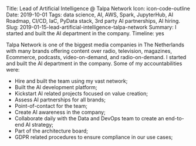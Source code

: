 Title: Lead of Artificial Intelligence @ Talpa Network
Icon: icon-code-outline
Date: 2019-10-01
Tags: data science, AI, AWS, Spark, JupyterHub, AI Roadmap, CI/CD, IaC, PyData stack, 3rd party AI partnerships, AI hiring.
Slug: 2019-01-15-lead-artificial-intelligence-talpa-network
Summary: I started and built the AI department in the company.
Timeline: yes


Talpa Network is one of the biggest media companies in The Netherlands with many brands offering content over radio, television, magazines, Ecommerce, podcasts, video-on-demand, and radio-on-demand. I started and built the AI department in the company. Some of my accountabilities were:

- Hire and built the team using my vast network;
- Built the AI development platform;
- Kickstart AI related projects focused on value creation;
- Assess AI partnerships for all brands;
- Point-of-contact for the team;
- Create AI awareness in the company;
- Collaborate daily with the Data and DevOps team to create an
end-to-end AI strategy;
- Part of the architecture board;
- GDPR related procedures to ensure compliance in our use cases;
